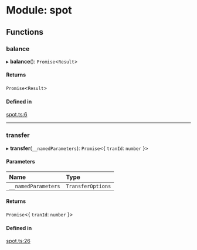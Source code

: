 # Module: spot

## Functions

### balance

▸ **balance**(): `Promise`<`Result`\>

#### Returns

`Promise`<`Result`\>

#### Defined in

[spot.ts:6](https://github.com/Altamoon/altamoon/blob/2fc04da/app/api/spot.ts#L6)

___

### transfer

▸ **transfer**(`__namedParameters`): `Promise`<{ `tranId`: `number`  }\>

#### Parameters

| Name | Type |
| :------ | :------ |
| `__namedParameters` | `TransferOptions` |

#### Returns

`Promise`<{ `tranId`: `number`  }\>

#### Defined in

[spot.ts:26](https://github.com/Altamoon/altamoon/blob/2fc04da/app/api/spot.ts#L26)
